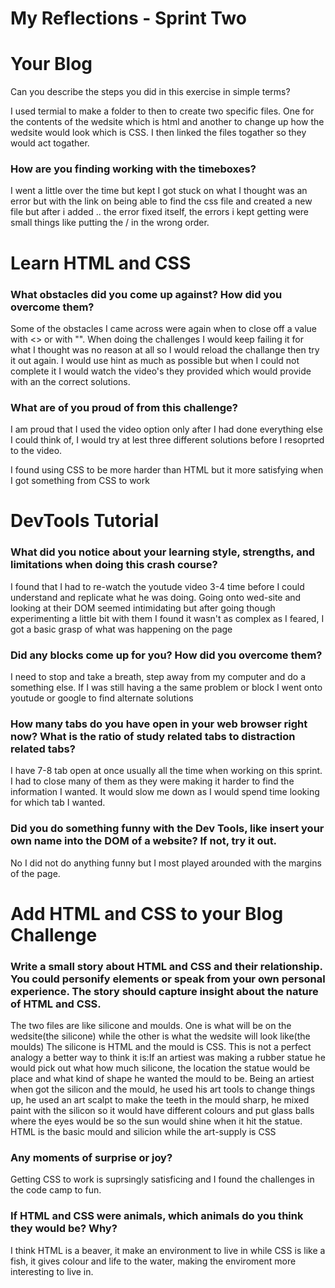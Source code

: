# My Reflections - Sprint Two

# Your Blog 

 Can you describe the steps you did in this exercise in simple terms?

I used termial to make a folder to then to create two specific files. One for the contents of the wedsite which is html and another to change up how the wedsite would look which is CSS. I then linked the files togather so they would act togather. 


### How are you finding working with the timeboxes?
I went a little over the time but kept I got stuck on what I thought was an error but with the link on being able to find the css file and created a new file but after i added .. the error fixed itself, the errors i kept getting were small things like putting the / in the wrong order.




# Learn HTML and CSS 

### What obstacles did you come up against? How did you overcome them?
Some of the obstacles I came across were again when to close off a value with <> or with "". When doing the challenges I would keep failing it for what I thought was no reason at all so I would reload the challange then try it out again. I would use hint as much as possible but when I could not complete it I would watch the video's they provided which would provide with an the correct solutions.


### What are of you proud of from this challenge?
I am proud that I used the video option only after I had done everything else I could think of, I would try at lest three different solutions before I resoprted to the video.

I found using CSS to be more harder than HTML but it more satisfying when I got something from CSS to work 


# DevTools Tutorial

### What did you notice about your learning style, strengths, and limitations when doing this crash course?
I found that I had to re-watch the youtude video 3-4 time before I could understand and replicate what he was doing. Going onto wed-site and looking at their DOM seemed intimidating but after going though experimenting a little bit with them I found it wasn't as complex as I feared, I got a basic grasp of what was happening on the page 


### Did any blocks come up for you? How did you overcome them?
I need to stop and take a breath, step away from my computer and do a something else. If I was still having a the same problem or block I went onto youtude or google to find alternate solutions 


### How many tabs do you have open in your web browser right now? What is the ratio of study related tabs to distraction related tabs?

I have 7-8 tab open at once usually all the time when working on this sprint.
I had to close many of them as they were making it harder to find the information I wanted. It would slow me down as I would spend time looking for which tab I wanted. 

### Did you do something funny with the Dev Tools, like insert your own name into the DOM of a website? If not, try it out.

No I did not do anything funny but I most played arounded with the margins of the page.


# Add HTML and CSS to your Blog Challenge

### Write a small story about HTML and CSS and their relationship. You could personify elements or speak from your own personal experience. The story should capture insight about the nature of HTML and CSS.  

 The two files are like silicone and moulds. One is what will be on the wedsite(the silicone) while the other is what the wedsite will look like(the moulds) The silicone is HTML and the mould is CSS. This is not a perfect analogy a better way to think it is:If an artiest was making a rubber statue he would pick out what how much silicone, the location the statue would be place and what kind of shape he wanted the mould to be. Being an artiest when got the silicon and the mould, he used his art tools to change things up, he used an art scalpt to make the teeth in the mould sharp, he mixed paint with the silicon so it would have different colours and put glass balls where the eyes would be so the sun would shine when it hit the statue. HTML is the basic mould and silicion while the art-supply is CSS

### Any moments of surprise or joy? 

Getting CSS to work is suprsingly satisficing and I found the challenges in the code camp to fun.

### If HTML and CSS were animals, which animals do you think they would be? Why?
I think HTML is a beaver, it make an environment to live in while CSS is like a fish, it gives colour and life to the water, making the enviroment more interesting to live in.


